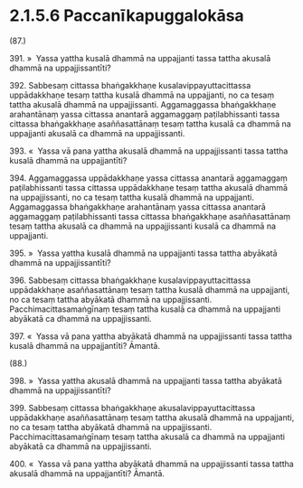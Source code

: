 

# 2.1.5.6 Paccanīkapuggalokāsa





(87.)

391\. »  Yassa yattha kusalā dhammā na uppajjanti tassa tattha akusalā dhammā na uppajjissantīti?

392\. Sabbesaṃ cittassa bhaṅgakkhaṇe kusalavippayuttacittassa uppādakkhaṇe tesaṃ tattha kusalā dhammā na uppajjanti, no ca tesaṃ tattha akusalā dhammā na uppajjissanti. Aggamaggassa bhaṅgakkhaṇe arahantānaṃ yassa cittassa anantarā aggamaggaṃ paṭilabhissanti tassa cittassa bhaṅgakkhaṇe asaññasattānaṃ tesaṃ tattha kusalā ca dhammā na uppajjanti akusalā ca dhammā na uppajjissanti.

393\. «  Yassa vā pana yattha akusalā dhammā na uppajjissanti tassa tattha kusalā dhammā na uppajjantīti?

394\. Aggamaggassa uppādakkhaṇe yassa cittassa anantarā aggamaggaṃ paṭilabhissanti tassa cittassa uppādakkhaṇe tesaṃ tattha akusalā dhammā na uppajjissanti, no ca tesaṃ tattha kusalā dhammā na uppajjanti. Aggamaggassa bhaṅgakkhaṇe arahantānaṃ yassa cittassa anantarā aggamaggaṃ paṭilabhissanti tassa cittassa bhaṅgakkhaṇe asaññasattānaṃ tesaṃ tattha akusalā ca dhammā na uppajjissanti kusalā ca dhammā na uppajjanti.

395\. »  Yassa yattha kusalā dhammā na uppajjanti tassa tattha abyākatā dhammā na uppajjissantīti?

396\. Sabbesaṃ cittassa bhaṅgakkhaṇe kusalavippayuttacittassa uppādakkhaṇe asaññasattānaṃ tesaṃ tattha kusalā dhammā na uppajjanti, no ca tesaṃ tattha abyākatā dhammā na uppajjissanti. Pacchimacittasamaṅgīnaṃ tesaṃ tattha kusalā ca dhammā na uppajjanti abyākatā ca dhammā na uppajjissanti.

397\. «  Yassa vā pana yattha abyākatā dhammā na uppajjissanti tassa tattha kusalā dhammā na uppajjantīti? Āmantā.

(88.)

398\. »  Yassa yattha akusalā dhammā na uppajjanti tassa tattha abyākatā dhammā na uppajjissantīti?

399\. Sabbesaṃ cittassa bhaṅgakkhaṇe akusalavippayuttacittassa uppādakkhaṇe asaññasattānaṃ tesaṃ tattha akusalā dhammā na uppajjanti, no ca tesaṃ tattha abyākatā dhammā na uppajjissanti. Pacchimacittasamaṅgīnaṃ tesaṃ tattha akusalā ca dhammā na uppajjanti abyākatā ca dhammā na uppajjissanti.

400\. «  Yassa vā pana yattha abyākatā dhammā na uppajjissanti tassa tattha akusalā dhammā na uppajjantīti? Āmantā.



